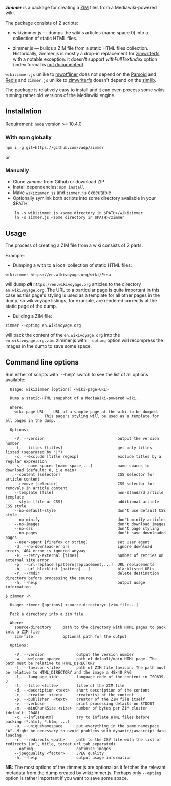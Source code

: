 ***zimmer*** is a package for creating a [ZIM](http://www.openzim.org/wiki/OpenZIM) files from a Mediawiki-powered wiki.

The package consists of 2 scripts:

- wikizimmer.js — dumps the wiki's articles (name space 0) into a collection of static HTML files.

- zimmer.js — builds a ZIM file from a static HTML files collection. Historically, zimmer.js is mostly a drop-in replacement for [zimwriterfs](https://github.com/wikimedia/openzim/tree/master/zimwriterfs) with a notable exception: it doesn't support *withFullTextIndex* option (index format is [not documented](http://www.openzim.org/wiki/ZIM_Index_Format)).

`wikizimmer.js` unlike to [mwoffliner](https://github.com/openzim/mwoffliner) does not depend on the [Parsoid](https://www.mediawiki.org/wiki/Parsoid) and [Redis](https://redis.io/) and `zimmer.js` unlike to [zimwriterfs](https://github.com/wikimedia/openzim/tree/master/zimwriterfs) doesn't depend on the [zimlib](http://www.openzim.org/wiki/Zimlib).

The package is relatively easy to install and it can even process some wikis running rather old versions of the Mediawiki engine.

## Installation
Requirement: `node` version >= 10.4.0

### With npm globally

```
npm i -g git+https://github.com/vadp/zimmer
```

or

### Manually

* Clone *zimmer* from Github or download ZIP
* Install dependencies: `npm install`
* Make `wikizimmer.js` and `zimmer.js` executable
* Optionally symlink both scripts into some directory available in your $PATH:

```
    ln -s wikizimmer.js <some directory in $PATH>/wikizimmer
    ln -s zimmer.js <some directory in $PATH>/zimmer
```

## Usage

The process of creating a ZIM file from a wiki consists of 2 parts.

Example:

* Dumping a with to a local collection of static HTML files:

`wikizimmer https://en.wikivoyage.org/wiki/Pisa`

 will dump ***all*** `https://en.wikivoyage.org` articles to the directory `en.wikivoyage.org`. The URL to a particular page is quite important in this case as this page's styling is used as a template for all other pages in the dump, so wikivoyage listings, for example, are rendered correctly at the static page of the dump.

* Building a ZIM file:

`zimmer --optimg en.wikivoyage.org`

will pack the content of the `en.wikivoyage.org` into the `en.wikivoyage.org.zim`. zimmer.js with `--optimg` option will recompress the images in the dump to save some space.


## Command line options

Run either of scripts with '--help' switch to see the list of all options available:

```
  Usage: wikizimmer [options] <wiki-page-URL>

  Dump a static-HTML snapshot of a MediaWiki-powered wiki.

  Where:
    wiki-page-URL    URL of a sample page at the wiki to be dumped.
                 This page's styling will be used as a template for all pages in the dump.

  Options:

    -V, --version                                output the version number
    -t, --titles [titles]                        get only titles listed (separated by "|")
    -x, --exclude [title regexp]                 exclude titles by a regular expression
    -s, --name-spaces [name-space,...]           name spaces to download (default: 0, i.e main)
    --content [selector]                         CSS selector for article content
    --remove [selector]                          CSS selector for removals in article content
    --template [file]                            non-standard article template
    --style [file or CSS]                        additional article CSS style
    --no-default-style                           don't use default CSS style
    --no-minify                                  don't minify articles
    --no-images                                  don't download images
    --no-css                                     don't page styling
    --no-pages                                   don't save downloaded pages
    --user-agent [firefox or string]             set user agent
    -d, --no-download-errors                     ignore download errors, 404 error is ignored anyway
    -e, --retry-external [times]                 number of retries on external site error
    -p, --url-replace [pattern|replacement,...]  URL replacements
    -b, --url-blacklist [pattern|...]            blacklisted URLs
    -r, --rmdir                                  delete destination directory before processing the source
    -h, --help                                   output usage information
```

```
$ zimmer -h

  Usage: zimmer [options] <source-directory> [zim-file...]

  Pack a directory into a zim file

  Where:
    source-directory     path to the directory with HTML pages to pack into a ZIM file
    zim-file             optional path for the output

  Options:

    -V, --version              output the version number
    -w, --welcome <page>       path of default/main HTML page. The path must be relative to HTML_DIRECTORY
    -f, --favicon <file>       path of ZIM file favicon. The path must be relative to HTML_DIRECTORY and the image a 48x48 PNG
    -l, --language <id>        language code of the content in ISO639-3
    -t, --title <title>        title of the ZIM file
    -d, --description <text>   short description of the content
    -c, --creator  <text>      creator(s) of the content
    -p, --publisher  <text>    creator of the ZIM file itself
    -v, --verbose              print processing details on STDOUT
    -m, --minChunkSize <size>  number of bytes per ZIM cluster (default: 2048)
    -x, --inflateHtml          try to inflate HTML files before packing (*.html, *.htm, ...)
    -u, --uniqueNamespace      put everything in the same namespace "A". Might be necessary to avoid problems with dynamic/javascript data loading
    -r, --redirects <path>     path to the CSV file with the list of redirects (url, title, target_url tab separated)
    --optimg                   optimise images
    --jpegquality <factor>     JPEG quality
    -h, --help                 output usage information
```

**NB:** The most options of the zimmer.js are optional as it fetches the relevant metadata from the dump created by wikizimmer.js. Perhaps only `--optimg` option is rather important if you want to save some space.
